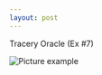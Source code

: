 ```yaml
---
layout: post
---
```


Tracery Oracle (Ex #7)

![Picture example](https://mwmxyz.github.io/web-presentation/images/Tracery_4.png)
